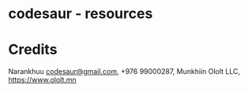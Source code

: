 # codesaur - resources

# Credits
Narankhuu <codesaur@gmail.com>, +976 99000287, Munkhiin Ololt LLC, https://www.ololt.mn
